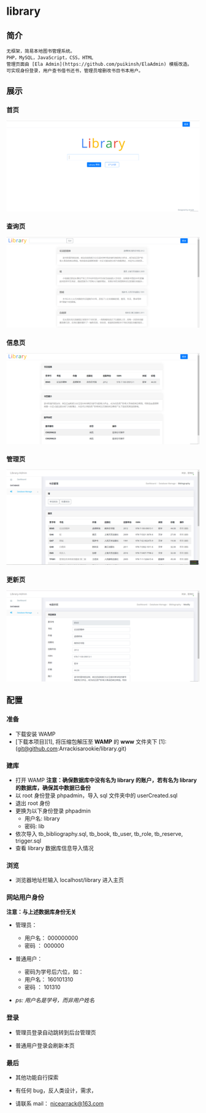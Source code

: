 # library

## 简介
	无框架，简易本地图书管理系统。
	PHP，MySQL，JavaScript，CSS，HTML
	管理页面由 [Ela Admin](https://github.com/puikinsh/ElaAdmin) 模板改造。
	可实现身份登录，用户查书借书还书，管理员增删改书目书本用户。
## 展示
### 首页	
![index](https://github.com/Arrackisarookie/library/blob/master/images/index.PNG)
### 查询页
![list](https://github.com/Arrackisarookie/library/blob/master/images/list.PNG)
### 信息页
![detail](https://github.com/Arrackisarookie/library/blob/master/images/detail.PNG)
### 管理页
![admin](https://github.com/Arrackisarookie/library/blob/master/images/admin.PNG)
### 更新页
![update](https://github.com/Arrackisarookie/library/blob/master/images/update.PNG)

## 配置

### 准备
- 下载安装 WAMP
- [下载本项目][1], 将压缩包解压至 **WAMP** 的 **www** 文件夹下
[1]:(git@github.com:Arrackisarookie/library.git)

### 建库

- 打开 WAMP
**注意：确保数据库中没有名为 library 的账户，若有名为 library 的数据库，确保其中数据已备份**
- 以 root 身份登录 phpadmin，导入 sql 文件夹中的 userCreated.sql
- 退出 root 身份
- 更换为以下身份登录 phpadmin
   - 用户名: library
   - 密码: lib
- 依次导入 tb_bibliography.sql, tb_book, tb_user, tb_role, tb_reserve, trigger.sql
- 查看 library 数据库信息导入情况

### 浏览

- 浏览器地址栏输入 localhost/library 进入主页

### 网站用户身份
**注意：与上述数据库身份无关**

- 管理员：
   - 用户名： 000000000
   - 密码  ： 000000

- 普通用户：
   - 密码为学号后六位，如：
   - 用户名： 160101310
   - 密码  ： 101310
- *ps: 用户名是学号，而非用户姓名*

### 登录

- 管理员登录自动跳转到后台管理页

- 普通用户登录会刷新本页


### 最后

- 其他功能自行探索

- 有任何 bug，反人类设计，需求，

- 请联系 mail： nicearrack@163.com
